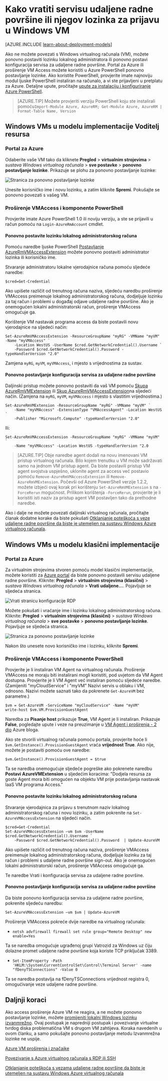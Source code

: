 <properties
    pageTitle="Ponovno postavljanje lozinke ili konfiguracije udaljene radne površine na Windows VM | Microsoft Azure"
    description="Saznajte kako ponovno postaviti lozinku za račun i servise udaljene radne površine na Windows VM pomoću portala za Azure ili Azure PowerShell."
    services="virtual-machines-windows"
    documentationCenter=""
    authors="iainfoulds"
    manager="timlt"
    editor=""
    tags="azure-resource-manager"/>

<tags
    ms.service="virtual-machines-windows"
    ms.workload="infrastructure-services"
    ms.tgt_pltfrm="vm-windows"
    ms.devlang="na"
    ms.topic="article"
    ms.date="09/01/2016"
    ms.author="iainfou"/>

# <a name="how-to-reset-the-remote-desktop-service-or-its-login-password-in-a-windows-vm"></a>Kako vratiti servisu udaljene radne površine ili njegov lozinka za prijavu u Windows VM

[AZURE.INCLUDE [learn-about-deployment-models](../../includes/learn-about-deployment-models-both-include.md)]

Ako ne možete povezati s Windows virtualnog računala (VM), možete ponovno postaviti lozinku lokalnog administratora ili ponovno postavi konfiguracija servisa za udaljene radne površine. Portal za Azure ili proširenje VM Access možete koristiti u Azure PowerShell ponovno postavljanje lozinke. Ako koristite PowerShell, provjerite imate najnoviju modul ljuske PowerShell instaliran na računalo, a vi ste prijavljeni u pretplatu za Azure. Detaljne upute, pročitajte [upute za instalaciju i konfiguriranje Azure PowerShell](../powershell-install-configure.md).

> [AZURE.TIP] Možete provjeriti verziju PowerShell koju ste instalirali pomoću`Import-Module Azure, AzureRM; Get-Module Azure, AzureRM | Format-Table Name, Version`

## <a name="windows-vms-in-resource-manager-deployment-model"></a>Windows VMs u modelu implementacije Voditelj resursa

### <a name="azure-portal"></a>Portal za Azure
Odaberite vaše VM tako da kliknete **Pregled** > **virtualnim strojevima** > *sustava Windows virtualnog računala* > **sve postavke** > **ponovno postavljanje lozinke**. Prikazuje se plohu za ponovno postavljanje lozinke:

![Stranica za ponovno postavljanje lozinke](./media/virtual-machines-windows-reset-rdp/Portal-RM-PW-Reset-Windows.png)

Unesite korisničko ime i novu lozinku, a zatim kliknite **Spremi**. Pokušajte se ponovno povezati s vašeg VM.

### <a name="vmaccess-extension-and-powershell"></a>Proširenje VMAccess i komponente PowerShell

Provjerite imate Azure PowerShell 1.0 ili noviju verziju, a ste se prijavili u račun pomoću na `Login-AzureRmAccount` cmdlet.

#### <a name="reset-the-local-administrator-account-password"></a>**Ponovno postavite lozinku lokalnog administratorskog računa**

Pomoću naredbe ljuske PowerShell [Postavljanje AzureRmVMAccessExtension](https://msdn.microsoft.com/library/mt619447.aspx) možete ponovno postaviti administrator lozinka ili korisničko ime.

Stvaranje administratoru lokalne vjerodajnice računa pomoću sljedeće naredbe:

    $cred=Get-Credential

Ako upišete različit od trenutnog računa naziva, sljedeću naredbu proširenje VMAccess preimenuje lokalnog administratorskog računa, dodjeljuje lozinku za taj račun i problemi u događaj odjave udaljene radne površine. Ako je onemogućen lokalni administratorski račun, proširenje VMAccess omogućuje ga.

Korištenje VM nastavak programa access da biste postavili novu vjerodajnice na sljedeći način:

    Set-AzureRmVMAccessExtension -ResourceGroupName "myRG" -VMName "myVM" -Name "myVMAccess" `
        -Location WestUS -UserName $cred.GetNetworkCredential().Username `
        -Password $cred.GetNetworkCredential().Password -typeHandlerVersion "2.0"


Zamjena `myRG`, `myVM`, `myVMAccess`, i mjesto s vrijednostima za sustav.


#### <a name="reset-the-remote-desktop-service-configuration"></a>**Ponovno postavljanje konfiguracija servisa za udaljene radne površine**

Daljinski pristup možete ponovno postaviti da vaš VM pomoću [Skupa AzureRmVMExtension](https://msdn.microsoft.com/library/mt603745.aspx) ili [Skup AzureRmVMAccessExtension](https://msdn.microsoft.com/library/mt619447.aspx)na sljedeći način. (Zamjena na `myRG`, `myVM`, `myVMAccess` i mjesto s vlastitim vrijednostima.)

    Set-AzureRmVMExtension -ResourceGroupName "myRG" -VMName "myVM" `
        -Name "myVMAccess" -ExtensionType "VMAccessAgent" -Location WestUS `
        -Publisher "Microsoft.Compute" -typeHandlerVersion "2.0"

Ili:<br>

    Set-AzureRmVMAccessExtension -ResourceGroupName "myRG" -VMName "myVM" `
        -Name "myVMAccess" -Location WestUS -typeHandlerVersion "2.0


> [AZURE.TIP] Obje naredbe agent dodali na novu imenovani VM pristup virtualnog računala. Bilo kojem trenutku u VM može sadržavati samo na jednom VM pristup agent. Da biste postavili pristup VM agent svojstva uspješno, uklonite agent za access već postavio pomoću `Remove-AzureRmVMAccessExtension` ili `Remove-AzureRmVMExtension`. Počevši od Azure PowerShell verzije 1.2.2, možete izbjeći ovaj korak pri korištenju `Set-AzureRmVMExtension` s na `-ForceRerun` mogućnost. Prilikom korištenja `-ForceRerun`, provjerite je li koristiti isti naziv za pristup agent VM postavljen tako da prethodne naredbe.

Ako i dalje ne možete povezati daljinski virtualnog računala, pročitajte članak dodatne korake da biste pokušati [Otklanjanje poteškoća s veze udaljene radne površine da biste je utemeljen na sustavu Windows Azure virtualnog računala](virtual-machines-windows-troubleshoot-rdp-connection.md).


## <a name="windows-vms-in-the-classic-deployment-model"></a>Windows VMs u modelu klasični implementacije

### <a name="azure-portal"></a>Portal za Azure

Za virtualnim strojevima stvoren pomoću model klasični implementacije, možete koristiti za [Azure portal](https://portal.azure.com) da biste ponovno postavili servisu udaljene radne površine. Kliknite: **Pregled** > **virtualnim strojevima (klasični)** > *sustava Windows virtualnog računala* > **Vrati udaljene...**. Pojavljuje se sljedeća stranica.

![Vrati stranicu konfiguracije RDP](./media/virtual-machines-windows-reset-rdp/Portal-RDP-Reset-Windows.png)

Možete pokušati i vraćanje ime i lozinku lokalnog administratorskog računa. Kliknite: **Pregled** > **virtualnim strojevima (klasični)** > *sustava Windows virtualnog računala* > **sve postavke** > **ponovno postavljanje lozinke**. Pojavljuje se sljedeća stranica.

![Stranica za ponovno postavljanje lozinke](./media/virtual-machines-windows-reset-rdp/Portal-PW-Reset-Windows.png)

Nakon što unesete novo korisničko ime i lozinku, kliknite **Spremi**.

### <a name="vmaccess-extension-and-powershell"></a>Proširenje VMAccess i komponente PowerShell

Provjerite je li instaliran VM Agent na virtualnog računala. Proširenje VMAccess ne moraju biti instalirani mogli koristiti, pod uvjetom da VM Agent dostupna. Provjerite je li VM Agent već instaliran pomoću sljedeće naredbe. (Zamijeniti "myCloudService" i "myVM" Nazivi servis u oblaku i VM, odnosno. Nazivi možete saznati tako da pokrenete `Get-AzureVM` bez parametre.)

    $vm = Get-AzureVM -ServiceName "myCloudService" -Name "myVM"
    write-host $vm.VM.ProvisionGuestAgent

Naredba za **Pisanje host** prikazuje **True**, VM Agent je li instaliran. Prikazuje **False**, pogledajte upute i veze na preuzimanje u [VM Agent i proširenja - 2 dio](http://go.microsoft.com/fwlink/p/?linkid=403947&clcid=0x409) Azure bloga.

Ako ste stvorili virtualnog računala pomoću portala, provjerite hoće li `$vm.GetInstance().ProvisionGuestAgent` vraća **vrijednost True**. Ako nije, možete je postaviti pomoću ove naredbe:

    $vm.GetInstance().ProvisionGuestAgent = $true

Ta se naredba onemogućuje sljedeće pogreške ako pokrenete naredbu **Postavi AzureVMExtension** u sljedećim koracima: "Dodjela resursa za goste Agent mora biti omogućen na objektu VM prije postavljanja nastavak IaaS VM programa Access."

#### <a name="reset-the-local-administrator-account-password"></a>**Ponovno postavite lozinku lokalnog administratorskog računa**

Stvaranje vjerodajnica za prijavu s trenutnom naziv lokalnog administratorskog računa i novu lozinku, a zatim pokrenite na `Set-AzureVMAccessExtension` na sljedeći način.

    $cred=Get-Credential
    Set-AzureVMAccessExtension –vm $vm -UserName $cred.GetNetworkCredential().Username `
        -Password $cred.GetNetworkCredential().Password  | Update-AzureVM

Ako upišete različit od trenutnog računa naziva, proširenje VMAccess preimenuje lokalnog administratorskog računa, dodjeljuje lozinku za taj račun i problemi s udaljene radne površine sign-out. Ako je onemogućen lokalni administratorski račun, proširenje VMAccess omogućuje ga.

Te naredbe Vrati i konfiguracija servisa za udaljene radne površine.

#### <a name="reset-the-remote-desktop-service-configuration"></a>**Ponovno postavljanje konfiguracija servisa za udaljene radne površine**

Da biste ponovno konfiguracija servisa za udaljene radne površine, pokrenite sljedeću naredbu:

    Set-AzureVMAccessExtension –vm $vm | Update-AzureVM

Proširenje VMAccess pokreće dvije naredbe na virtualnog računala:

- `netsh advfirewall firewall set rule group="Remote Desktop" new enable=Yes`

Ta se naredba omogućuje ugrađenoj grupi Vatrozid za Windows uz čiju dolazne promet udaljene radne površine koja koriste TCP priključak 3389.

- `Set-ItemProperty -Path 'HKLM:\System\CurrentControlSet\Control\Terminal Server' -name "fDenyTSConnections" -Value 0`

Ta se naredba postavlja na fDenyTSConnections vrijednost registra 0, omogućivanje veze udaljene radne površine.


## <a name="next-steps"></a>Daljnji koraci

Ako access proširenje Azure VM ne reagira, a ne možete ponovno postavljanje lozinke, možete [promijeniti lokalni Windows lozinku izvanmrežno](virtual-machines-windows-reset-local-password-without-agent.md). Ovaj postupak je napredniji postupak i povezivanje virtualne tvrdog diska problematična VM s drugom VM zahtijeva. Koraka navedenih u ovom članku, a samo pokušajte ponovno postavljanje metodu Izvanmrežna lozinke ne uspije.

[Azure VM proširenja i značajke](virtual-machines-windows-extensions-features.md)

[Povezivanje s Azure virtualnog računala s RDP ili SSH](http://msdn.microsoft.com/library/azure/dn535788.aspx)

[Otklanjanje poteškoća s vezama udaljene radne površine da biste je utemeljen na sustavu Windows Azure virtualnog računala](virtual-machines-windows-troubleshoot-rdp-connection.md)
